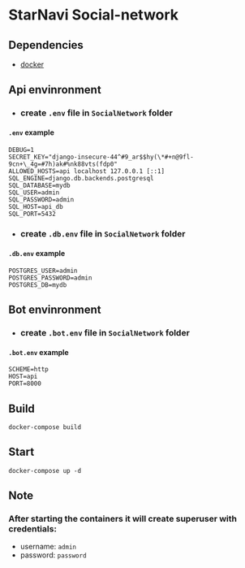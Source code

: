 # StarNavi Social-network

## Dependencies

- [docker](https://docs.docker.com/get-docker/)

## Api envinronment

- ### create `.env` file in `SocialNetwork` folder

#### `.env` example

```dosini
DEBUG=1
SECRET_KEY="django-insecure-44^#9_ar$$hy(\*#+n@9fl-9cn+\_4g=#7h)ak#%nk88vts(fdp0"
ALLOWED_HOSTS=api localhost 127.0.0.1 [::1]
SQL_ENGINE=django.db.backends.postgresql
SQL_DATABASE=mydb
SQL_USER=admin
SQL_PASSWORD=admin
SQL_HOST=api_db
SQL_PORT=5432
```

- ### create `.db.env` file in `SocialNetwork` folder

#### `.db.env` example

```dosini
POSTGRES_USER=admin
POSTGRES_PASSWORD=admin
POSTGRES_DB=mydb
```

## Bot envinronment

- ### create `.bot.env` file in `SocialNetwork` folder

#### `.bot.env` example

```dosini
SCHEME=http
HOST=api
PORT=8000
```

## Build

```shell
docker-compose build
```

## Start

```shell
docker-compose up -d
```

## Note

### After starting the containers it will create superuser with credentials:

- username: `admin`
- password: `password`
